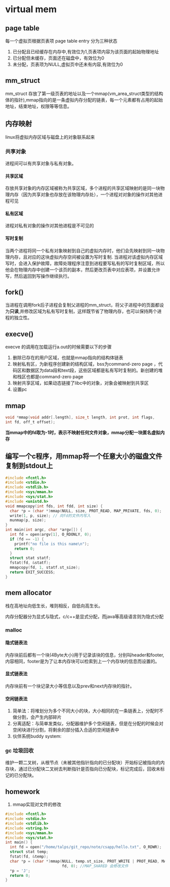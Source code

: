 # virtual mem
## page  table

每一个虚拟页根据页表项 page table entry 分为三种状态
1. 已分配且已经缓存在内存中,有效位为1,页表项内容为该页面的起始物理地址
2. 已分配但未缓存，页面还在磁盘中，有效位为0
3. 未分配，页表项为NULL,虚拟页中还未有内容,有效位为0

## mm_struct 
mm_struct 存放了第一级页表的地址以及一个mmap(vm_area_struct类型的结构体的指针),mmap指向的是一条虚拟内存分配的链表，每一个元素都有占用的起始地址，结束地址，权限等等信息。

## 内存映射

linux将虚拟内存区域与磁盘上的对象联系起来

### 共享对象

进程间可以有共享对象与私有对象。
#### 共享区域
存放共享对象的内存区域被称为共享区域，多个进程的共享区域映射的是同一块物理内存（因为共享对象也存放在该物理内存处），一个进程对对象的操作对其他进程可见


#### 私有区域
进程对私有对象的操作对其他进程是不可见的

#### 写时复制
当两个进程将同一个私有对象映射到自己的虚拟内存时，他们会先映射到同一块物理内存，且对应的这块虚拟内存空间被设置为写时复制.
当进程对该虚拟内存区域写时，会进入保护故障，故障处理程序注意到进程要写私有的写时复制区域，所以他会在物理内存中创建一个该页的副本，然后更改页表中对应表项，并设置允许写，然后返回到写操作继续执行。

## fork()

当进程在调用fork后子进程会复制父进程的mm_struct，将父子进程中的页面都设为**只读**,并修改区域为私有写时复制，这样既节省了物理内存，也可以保持两个进程的独立性。


## execve()
execve 的调用在加载运行a.out的时候需要以下的步骤
1. 删除已存在的用户区域，也就是mmap指向的结构体链表
2. 映射私有区，为新程序创建新的结构区域，bss为command-zero page ，代码区和数据区为data段和text段，这些区域都是私有写时复制的。新创建的堆和栈区也都是command-zero page
3. 映射共享区域，如果动态链接了libc中的对象，对象会被映射到共享区
4. 设置pc

## mmap
```c
void *mmap(void addr[.length], size_t length, int prot, int flags,
int fd, off_t offset);
```
**当mmap中的fd取为-1时，表示不映射任何文件对象，mmap分配一块匿名虚拟内存**

## 编写一个c程序，用mmap将一个任意大小的磁盘文件复制到stdout上
```c
#include <fcntl.h>
#include <stdio.h>
#include <stdlib.h>
#include <sys/mman.h>
#include <sys/stat.h>
#include <unistd.h>
void mmapcopy(int fds, int fdd, int size) {
  char *p = (char *)mmap(NULL, size, PROT_READ, MAP_PRIVATE, fds, 0);
  write(1, p, size); // 向fd的文件内写入
  munmap(p, size);
}
int main(int argc, char *argv[]) {
  int fd = open(argv[1], O_RDONLY, 0);
  if (fd == -1) {
    printf("no file is this name\n");
    return 0;
  }
  struct stat statf;
  fstat(fd, &statf);
  mmapcopy(fd, 1, statf.st_size);
  return EXIT_SUCCESS;
}
```

## mem allocator

栈在高地址向低生长，堆则相反，自低向高生长。

内存分配器分为显式与隐式，c/c++是显式分配，而java等高级语言则为隐式分配


### malloc

#### 隐式链表法

内存块前后都有一个块(4Byte大小)用于记录该块的信息，分别叫header和footer,内容相同，footer是为了让本内存块可以检索到上一个内存块的信息而设置的。

#### 显式链表法

内存块前有一个块记录大小等信息以及prev和next内存块的指针。

#### 空闲链表法

1. 简单法：将堆划分为多个不同大小的块，大小相同的在一条链表上，分配时不做分割，会产生内部碎片
2. 分离适配：与简单发类似，分配器维护多个空闲链表，但是在分配的时候会对空闲块进行分割，将剩余的部分插入合适的空闲链表中
3. 伙伴系统buddy system: 


### gc 垃圾回收

维护一颗二叉树，从根节点（未被其他指针指向的已分配块）开始标记被指向的内存块，通过已分配块二叉树去判断指针是否指向已分配块，标记完成后，回收未标记的已分配块。


## homework

1. mmap实现对文件的修改

```c
#include <fcntl.h>
#include <stdio.h>
#include <stdlib.h>
#include <string.h>
#include <sys/mman.h>
#include <sys/stat.h>
int main() {
  int fd = open("/home/talps/git_repo/note/csapp/hello.txt", O_RDWR);
  struct stat temp;
  fstat(fd, &temp);
  char *p = (char *)mmap(NULL, temp.st_size, PROT_WRITE | PROT_READ, MAP_SHARED,
                         fd, 0); //MAP_SHARED 会修改文件
  *p = 'J';
  return 0;
}
```







